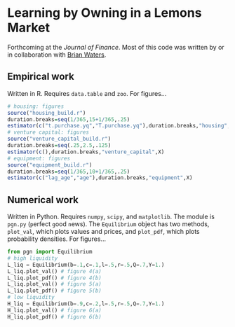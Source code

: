 # Learning by Owning in a Lemons Market

Forthcoming at the  *Journal of Finance*. Most of this code was written by or in collaboration with [Brian Waters](https://sites.google.com/site/briantwaters).

## Empirical work
Written in R. Requires `data.table` and `zoo`. For figures...

```R
# housing: figures
source("housing_build.r")
duration.breaks=seq(1/365,15+1/365,.25)
estimator(c("t.purchase.yq","T.purchase.yq"),duration.breaks,"housing",X)
# venture capital: figures
source("venture_capital_build.r")
duration.breaks=seq(.25,2.5,.125)
estimator(c(),duration.breaks,"venture_capital",X)
# equipment: figures 
source("equipment_build.r")
duration.breaks=seq(1/365,10+1/365,.25)
estimator(c("lag_age","age"),duration.breaks,"equipment",X)
```

## Numerical work
Written in Python. Requires `numpy`, `scipy`, and `matplotlib`. The module is `pgn.py` (`p`erfect `g`ood `n`ews). The `Equilibrium` object has two methods, `plot_val`, which plots values and prices, and `plot_pdf`, which plots probability densities. For figures...

```Python
from pgn import Equilibrium
# high liquidity
L_liq = Equilibrium(b=.1,c=.1,l=.5,r=.5,Q=.7,Y=1.) 
L_liq.plot_val() # figure 4(a)
L_liq.plot_pdf() # figure 4(b)
L_liq.plot_val() # figure 5(a)
L_liq.plot_pdf() # figure 5(b)
# low liquidity
H_liq = Equilibrium(b=.9,c=.2,l=.5,r=.5,Q=.7,Y=1.) 
H_liq.plot_val() # figure 6(a)
H_liq.plot_pdf() # figure 6(b)
```
